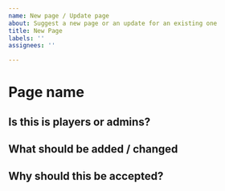 ```yaml
---
name: New page / Update page
about: Suggest a new page or an update for an existing one
title: New Page
labels: ''
assignees: ''

---
```


# Page name

## Is this is players or admins?

## What should be added / changed

## Why should this be accepted?
